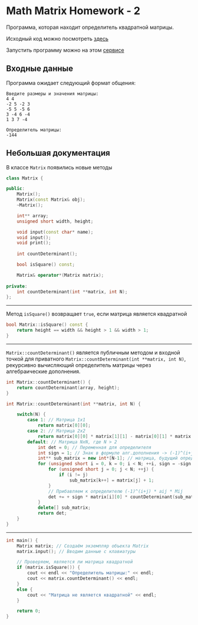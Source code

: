 Math Matrix Homework - 2
====================

Программа, которая находит определитель квадратной матрицы.  

Исходный код можно посмотреть [здесь](main.cpp)

Запустить программу можно на этом [сервисе](https://replit.com/@viklover/Math-Matrix-Homework-2#main.cpp)

Входные данные
-------------
Программа ожидает следующий формат общения:

```
Введите размеры и значения матрицы:
4 4
-2 5 -2 3
-5 5 -5 6
3 -4 6 -4
1 3 7 -4

Определитель матрицы:
-144
```

Небольшая документация
----------------------

В классе `Matrix` появились новые методы

```cpp
class Matrix {

public:
    Matrix();
    Matrix(const Matrix& obj);
    ~Matrix();

    int** array;
    unsigned short width, height;

    void input(const char* name);
    void input();
    void print();
    
    int countDeterminant();

    bool isSquare() const;

    Matrix& operator*(Matrix matrix);
    
private:
    int countDeterminant(int **matrix, int N);
};
```

---------

Метод `isSquare()` возвращает `true`, если матрица является квадратной

```cpp
bool Matrix::isSquare() const {
    return height == width && height > 1 && width > 1;
}
```

---------

`Matrix::countDeterminant()` является публичным методом и входной точкой для приватного `Matrix::countDeterminant(int **matrix, int N)`, рекурсивно вычисляющий определитель матрицы через алгебраические дополнения.

```cpp
int Matrix::countDeterminant() {
    return countDeterminant(array, height);
}
```

```cpp
int Matrix::countDeterminant(int **matrix, int N) {

    switch(N) {
        case 1: // Матрица 1x1
            return matrix[0][0];
        case 2: // Матрица 2x2
            return matrix[0][0] * matrix[1][1] - matrix[0][1] * matrix[1][0];
        default: // Матрица NxN, где N > 2 
            int det = 0; // Переменная для определителя
            int sign = 1; // Знак в формуле алг.дополнения -> (-1)^(i+j)
            int** sub_matrix = new int*[N-1]; // матрица, будущий определитель которой и формирует минор
            for (unsigned short i = 0, k = 0; i < N; ++i, sign = -sign, k = 0) {
                for (unsigned short j = 0; j < N; ++j) {
                    if (i != j)
                        sub_matrix[k++] = matrix[j] + 1;
                }
                // Прибавляем к определителю (-1)^(i+j) * aij * Mij
                det += + sign * matrix[i][0] * countDeterminant(sub_matrix, N-1); 
            }
            delete[] sub_matrix;
            return det;
    }
}
```

---------

```cpp
int main() {
    Matrix matrix; // Создаём экземпляр объекта Matrix
    matrix.input(); // Вводим данные с клавиатуры

    // Проверяем, является ли матрица квадратной
    if (matrix.isSquare()) {
        cout << endl << "Определитель матрицы:" << endl;
        cout << matrix.countDeterminant() << endl;
    }
    else {
        cout << "Матрица не является квадратной" << endl;
    }

    return 0;
}
```
